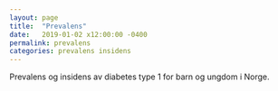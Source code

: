 ```yaml
---
layout: page
title:  "Prevalens"
date:   2019-01-02 x12:00:00 -0400
permalink: prevalens
categories: prevalens insidens
---
```


Prevalens og insidens av diabetes type 1 for barn og ungdom i Norge.
